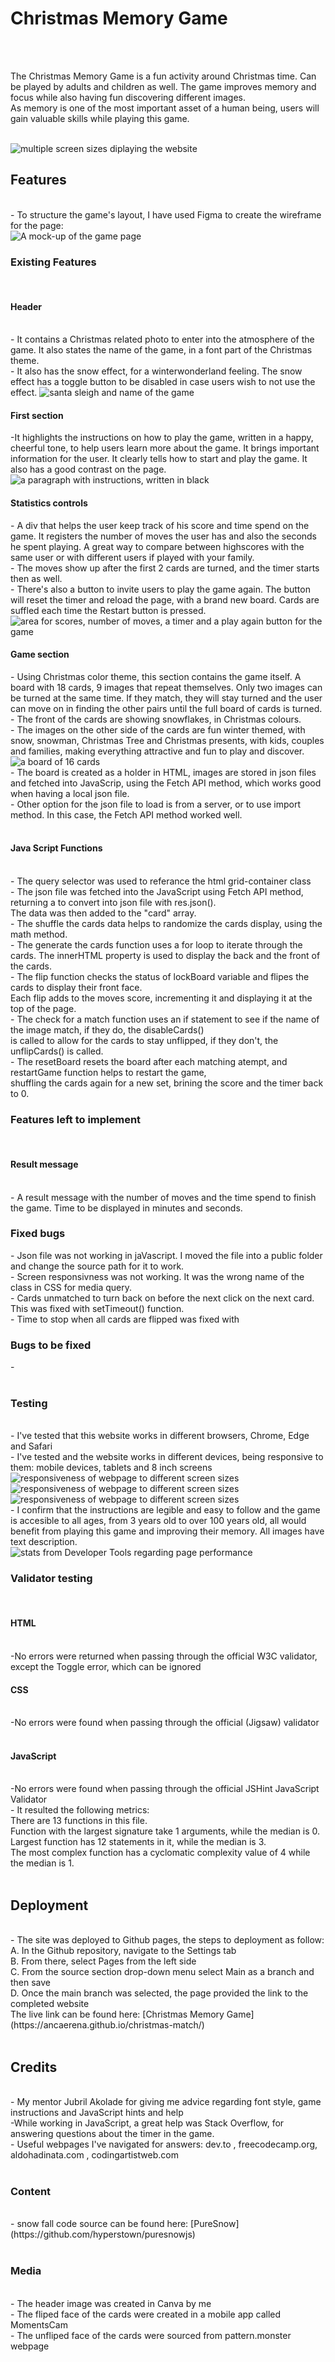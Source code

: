 <h1>Christmas Memory Game</h1>
<br>
<br>
<p>The Christmas Memory Game is a fun activity around Christmas time. Can be played by adults and children as well. The game improves memory and focus while also having fun discovering different images.
<br>
As memory is one of the most important asset of a human being, users will gain valuable skills while playing this game. </p>
<br>
<img src="assets/images/responsivegame.jpg" alt="multiple screen sizes diplaying the website">
<br>
<h2>Features</h2>
<br>
 - To structure the game's layout, I have used Figma to create the wireframe for the page:
 <br>
<img src="assets/images/wireframe1.jpg" alt="A mock-up of the game page">
<br>
<h3>Existing Features</h3>
<br>
<h4><strong>Header</strong></h4>
<br>
- It contains a Christmas related photo to enter into the atmosphere of the game.
It also states  the name of the game, in a font part of the Christmas theme.
<br>
- It also has the snow effect, for a winterwonderland feeling. The snow effect has a toggle button to be disabled in case users wish to not use the effect. 
<img src="assets/images/header.jpg" alt="santa sleigh and name of the game">
<br>
<h4><strong>First section</strong></h4>
-It highlights the instructions on how to play the game, written in a happy, cheerful tone, to help users learn more about the game. It brings important information for the user. It clearly tells how to start and play the game. It also has a good contrast on the page.
<img src="assets/images/instructions.jpg" alt="a paragraph with instructions, written in black">
<br>
<h4><strong>Statistics controls</strong></h4>
- A div that helps the user keep track of his score and time spend on the game. It registers the number of moves the user has and also the seconds he spent playing. A great way to compare between highscores with the same user or with different users if played with your family.
<br>
- The moves show up after the first 2 cards are turned, and the timer starts then as well.
<br>
- There's also a button to invite users to play the game again. The button will reset the timer and reload the page, with a brand new board. Cards are suffled each time the Restart button is pressed.
<br>
<img src="assets/images/moves-timer-restart.jpg" alt="area for scores, number of moves, a timer and a play again button for the game">
<br>
<h4><strong>Game section</strong></h4>
- Using Christmas color theme, this section contains the game itself. A board with 18 cards, 9 images that repeat themselves. Only two images can be turned at the same time. If they match, they will stay turned and the user can move on in finding the other pairs until the full board of cards is turned. 
<br>
- The front of the cards are showing snowflakes, in Christmas colours.
<br>
- The images on the other side of the cards are fun winter themed, with snow, snowman, Christmas Tree and Christmas presents, with kids, couples and families, making everything attractive and fun to play and discover.
<br>
<img src="assets/images/board.jpg" alt="a board of 16 cards">
<br>
- The board is created as a holder in HTML, images are stored in json files and fetched into JavaScrip, using the Fetch API method, which works good when having a local json file. 
<br>
- Other option for the json file to load is from a server, or to use import method. In this case, the Fetch API method worked well.
<br>
<br>
<h4>Java Script Functions</h4>
<br>
- The query selector was used to referance the html grid-container class
<br>
- The json file was fetched into the JavaScript using Fetch API method, returning a to convert into json file with res.json().<br>The data was then added to the "card" array.
<br>
- The shuffle the cards data helps to randomize the cards display, using the math method.
<br>
- The generate the cards function uses a for loop to iterate through the cards. The innerHTML property is used to display the back and the front of the cards.
<br>
- The flip function checks the status of lockBoard variable and flipes the cards to display their front face. <br>Each flip adds to the moves score, incrementing it and displaying it at the top of the page.
<br>
- The check for a match function uses an if statement to see if the name of the image match, if they do, the disableCards() <br>is called to allow for the cards to stay unflipped, if they don't, the unflipCards() is called.
<br>
- The resetBoard resets the board after each matching atempt, and restartGame function helps to restart the game, <br> shuffling the cards again for a new set, brining the score and the timer back to 0.
<br>
<h3>Features left to implement</h3>
<br>
<h4>Result message</h4><br>
- A result message with the number of moves and the time spend to finish the game. Time to be displayed in minutes and seconds.
<br>
<h3>Fixed bugs</h3>
- Json file was not working in jaVascript. I moved the file into a public folder and change the source path for it to work.
<br>
- Screen responsivness was not working. It was the wrong name of the class in CSS for media query. 
<br>
- Cards unmatched to turn back on before the next click on the next card. This was fixed with setTimeout() function.
<br>
- Time to stop when all cards are flipped was fixed with 
<h3>Bugs to be fixed</h3>
- 
<br>
<br>
<h3>Testing</h3>
<br>
- I've tested that this website works in different browsers, Chrome, Edge and Safari
<br>
- I've tested and the website works in different devices, being responsive to them: mobile devices, tablets and 8 inch screens
<br>
<img src="assets/images/responsive1.jpg" alt="responsiveness of webpage to different screen sizes">
<img src="assets/images/responsive2.jpg" alt="responsiveness of webpage to different screen sizes">
<img src="assets/images/responsiveipad.jpg" alt="responsiveness of webpage to different screen sizes">
<br>
- I confirm that the instructions are legible and easy to follow and the game is accesible to all ages, from 3 years old to over 100 years old, all would benefit from playing this game and improving their memory.
All images have text description.
<br>
<img src="assets/images/lighthouseStats.jpg" alt="stats from Developer Tools regarding page performance">
<br>
<h3>Validator testing</h3>
<br>
<h4>HTML</h4>
<br>
-No errors were returned when passing through the official W3C validator, except the Toggle error, which can be ignored
<br>
<h4>CSS</h4>
<br>
-No errors were found when passing through the official (Jigsaw) validator
<br>
<br>
<h4>JavaScript</h4>
<br>
-No errors were found when passing through the official JSHint JavaScript Validator
<br>
- It resulted the following metrics:
<br>
There are 13 functions in this file.
<br>
Function with the largest signature take 1 arguments, while the median is 0.
<br>
Largest function has 12 statements in it, while the median is 3.
<br>
The most complex function has a cyclomatic complexity value of 4 while the median is 1.
<br>
<br>
<h2>Deployment</h2>
<br>
- The site was deployed to Github pages, the steps to deployment as follow:
<br>
A. In the Github repository, navigate to the Settings tab
<br>
B. From there, select Pages from the left side
<br>
C. From the source section drop-down menu select Main as a branch and then save
<br>
D. Once the main branch was selected, the page provided the link to the completed website
<br>
The live link can be found here: [Christmas Memory Game](https://ancaerena.github.io/christmas-match/)
<br>
<br>
<h2>Credits</h2>
<br>
- My mentor Jubril Akolade for giving me advice regarding font style, game instructions and JavaScript hints and help
<br>
-While working in JavaScript, a great help was Stack Overflow, for answering questions about the timer in the game.
<br>
- Useful webpages I've navigated for answers: dev.to , freecodecamp.org, aldohadinata.com , codingartistweb.com
<br>
<br>
<h3>Content</h3>
<br>
- snow fall code source can be found here: [PureSnow](https://github.com/hyperstown/puresnowjs)
<br>
<br>
<h3>Media</h3>
<br>
- The header image was created in Canva by me <br>
- The fliped face of the cards were created in a mobile app called MomentsCam <br>
- The unfliped face of the cards were sourced from pattern.monster webpage <br>

